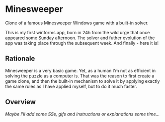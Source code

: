 # Minesweeper
Clone of a famous Minesweeper Windows game with a built-in solver.

This is my first winforms app, born in 24h from the wild urge that once appeared some Sunday afternoon.
The solver and futher evolution of the app was taking place through the subsequent week.
And finally - here it is!

## Rationale
Minesweeper is a very basic game. Yet, as a human I'm not as efficient in solving the puzzle as a computer is. That was the reason to first create a game clone, and then the built-in mechanism to solve it by applying exactly the same rules as I have applied myself, but to do it much faster.

## Overview
_Maybe I'll add some SSs, gifs and instructions or explanations some time..._
